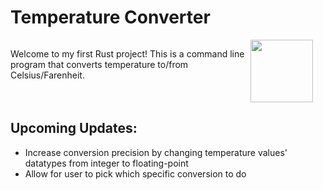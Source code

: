 # Temperature Converter

<span style="display:flex">
    <p>
        Welcome to my first Rust project! This is a command line program that converts temperature to/from Celsius/Farenheit.
    </p>
    <img src="https://www.freecodecamp.org/news/content/images/size/w2000/2021/01/rust-mascot.png" width="100" style="padding-right:20px;align-self:center"/>
</span>

## Upcoming Updates:
- Increase conversion precision by changing temperature values' datatypes from integer to floating-point
- Allow for user to pick which specific conversion to do